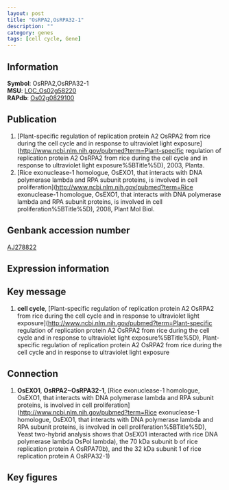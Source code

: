 ```yaml
---
layout: post
title: "OsRPA2,OsRPA32-1"
description: ""
category: genes
tags: [cell cycle, Gene]
---
```


## Information
__Symbol__: OsRPA2,OsRPA32-1  
__MSU__: [LOC_Os02g58220](http://rice.plantbiology.msu.edu/cgi-bin/ORF_infopage.cgi?orf=LOC_Os02g58220)  
__RAPdb__: [Os02g0829100](http://rapdb.dna.affrc.go.jp/viewer/gbrowse_details/irgsp1?name=Os02g0829100)  

## Publication
1. [Plant-specific regulation of replication protein A2 OsRPA2 from rice during the cell cycle and in response to ultraviolet light exposure](http://www.ncbi.nlm.nih.gov/pubmed?term=Plant-specific regulation of replication protein A2 OsRPA2 from rice during the cell cycle and in response to ultraviolet light exposure%5BTitle%5D), 2003, Planta.
2. [Rice exonuclease-1 homologue, OsEXO1, that interacts with DNA polymerase lambda and RPA subunit proteins, is involved in cell proliferation](http://www.ncbi.nlm.nih.gov/pubmed?term=Rice exonuclease-1 homologue, OsEXO1, that interacts with DNA polymerase lambda and RPA subunit proteins, is involved in cell proliferation%5BTitle%5D), 2008, Plant Mol Biol.

## Genbank accession number
[AJ278822](http://www.ncbi.nlm.nih.gov/nuccore/AJ278822)  

## Expression information

## Key message
1. __cell cycle__, [Plant-specific regulation of replication protein A2 OsRPA2 from rice during the cell cycle and in response to ultraviolet light exposure](http://www.ncbi.nlm.nih.gov/pubmed?term=Plant-specific regulation of replication protein A2 OsRPA2 from rice during the cell cycle and in response to ultraviolet light exposure%5BTitle%5D), Plant-specific regulation of replication protein A2 OsRPA2 from rice during the cell cycle and in response to ultraviolet light exposure

## Connection
1. __OsEXO1__, __OsRPA2~OsRPA32-1__, [Rice exonuclease-1 homologue, OsEXO1, that interacts with DNA polymerase lambda and RPA subunit proteins, is involved in cell proliferation](http://www.ncbi.nlm.nih.gov/pubmed?term=Rice exonuclease-1 homologue, OsEXO1, that interacts with DNA polymerase lambda and RPA subunit proteins, is involved in cell proliferation%5BTitle%5D),  Yeast two-hybrid analysis shows that OsEXO1 interacted with rice DNA polymerase lambda OsPol lambda), the 70 kDa subunit b of rice replication protein A OsRPA70b), and the 32 kDa subunit 1 of rice replication protein A OsRPA32-1)  

## Key figures


